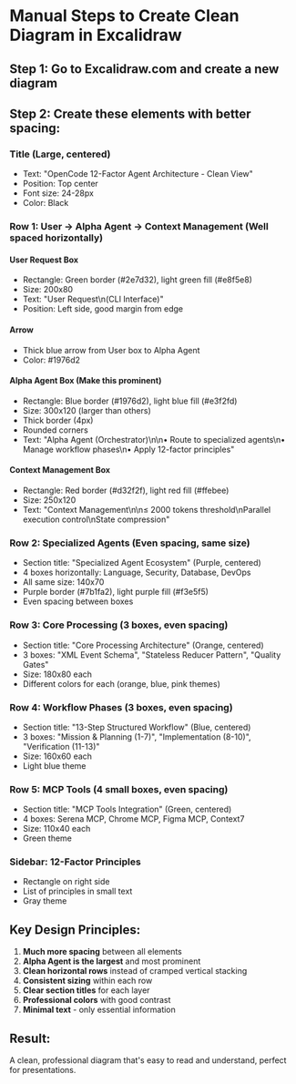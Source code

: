 # Manual Steps to Create Clean Diagram in Excalidraw

## Step 1: Go to Excalidraw.com and create a new diagram

## Step 2: Create these elements with better spacing:

### Title (Large, centered)
- Text: "OpenCode 12-Factor Agent Architecture - Clean View"
- Position: Top center
- Font size: 24-28px
- Color: Black

### Row 1: User → Alpha Agent → Context Management (Well spaced horizontally)

#### User Request Box
- Rectangle: Green border (#2e7d32), light green fill (#e8f5e8)
- Size: 200x80
- Text: "User Request\n(CLI Interface)"
- Position: Left side, good margin from edge

#### Arrow 
- Thick blue arrow from User box to Alpha Agent
- Color: #1976d2

#### Alpha Agent Box (Make this prominent)
- Rectangle: Blue border (#1976d2), light blue fill (#e3f2fd)
- Size: 300x120 (larger than others)
- Thick border (4px)
- Rounded corners
- Text: "Alpha Agent (Orchestrator)\n\n• Route to specialized agents\n• Manage workflow phases\n• Apply 12-factor principles"

#### Context Management Box
- Rectangle: Red border (#d32f2f), light red fill (#ffebee)
- Size: 250x120
- Text: "Context Management\n\n≤ 2000 tokens threshold\nParallel execution control\nState compression"

### Row 2: Specialized Agents (Even spacing, same size)
- Section title: "Specialized Agent Ecosystem" (Purple, centered)
- 4 boxes horizontally: Language, Security, Database, DevOps
- All same size: 140x70
- Purple border (#7b1fa2), light purple fill (#f3e5f5)
- Even spacing between boxes

### Row 3: Core Processing (3 boxes, even spacing)
- Section title: "Core Processing Architecture" (Orange, centered)
- 3 boxes: "XML Event Schema", "Stateless Reducer Pattern", "Quality Gates"
- Size: 180x80 each
- Different colors for each (orange, blue, pink themes)

### Row 4: Workflow Phases (3 boxes, even spacing)
- Section title: "13-Step Structured Workflow" (Blue, centered)
- 3 boxes: "Mission & Planning (1-7)", "Implementation (8-10)", "Verification (11-13)"
- Size: 160x60 each
- Light blue theme

### Row 5: MCP Tools (4 small boxes, even spacing)
- Section title: "MCP Tools Integration" (Green, centered)
- 4 boxes: Serena MCP, Chrome MCP, Figma MCP, Context7
- Size: 110x40 each
- Green theme

### Sidebar: 12-Factor Principles
- Rectangle on right side
- List of principles in small text
- Gray theme

## Key Design Principles:
1. **Much more spacing** between all elements
2. **Alpha Agent is the largest** and most prominent
3. **Clean horizontal rows** instead of cramped vertical stacking
4. **Consistent sizing** within each row
5. **Clear section titles** for each layer
6. **Professional colors** with good contrast
7. **Minimal text** - only essential information

## Result:
A clean, professional diagram that's easy to read and understand, perfect for presentations.